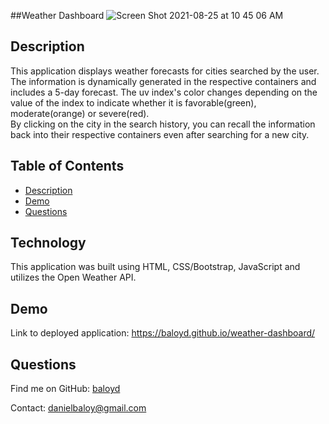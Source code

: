 ##Weather Dashboard
![Screen Shot 2021-08-25 at 10 45 06 AM](https://user-images.githubusercontent.com/78614719/130812431-f107b918-ff61-4a5e-8ea2-b3b7f8d44f8b.png)





  ## Description
This application displays weather forecasts for cities searched by the user. <br>
The information is dynamically generated in the respective containers and includes a 5-day forecast.
The uv index's color changes depending on the value of the index to indicate whether it is favorable(green), moderate(orange) or severe(red).<br>
By clicking on the city in the search history, you can recall the information back into their respective containers even after searching for a new city.<br>

  ## Table of Contents
  - [Description](#description)
   - [Demo](#demo)
  - [Questions](#questions)

 
 ## Technology
 This application was built using HTML, CSS/Bootstrap, JavaScript and utilizes the Open Weather API.

  
  ## Demo

  Link to deployed application: https://baloyd.github.io/weather-dashboard/

 

  ## Questions

  Find me on GitHub: [baloyd](https://github.com/baloyd)
 
  Contact: danielbaloy@gmail.com
  



